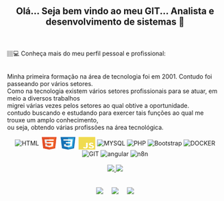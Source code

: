 <div align="center"><h2> Olá... Seja bem vindo ao meu GIT...  Analista e desenvolvimento de sistemas 👋</h2></div><br /><br />
<div text-color="#FF0000">🏽‍💻 Conheça mais do meu perfil pessoal e profissional: </div><br />
<div>
  <p align="left">
    Minha primeira formação na área de tecnologia foi em 2001. Contudo foi passeando por vários setores.<br />
    Como na tecnologia existem vários setores profissionais para se atuar, em meio a diversos trabalhos <br />
    migrei várias vezes pelos setores ao qual obtive a oportunidade.<br />
    contudo buscando e estudando para exercer tais funções ao qual me trouxe um amplo conhecimento,<br />
    ou seja, obtendo várias profissões na área tecnológica.<br />
  </p>
</div>

<div align="center">
<img align="center" alt="HTML" height="30" width="40" src="https://cdn.jsdelivr.net/gh/devicons/devicon/icons/linux/linux-original.svg" />
<img align="center" alt="HTML" height="30" width="40" src="https://raw.githubusercontent.com/devicons/devicon/master/icons/html5/html5-original.svg">
<img align="center" alt="CSS" height="30" width="40" src="https://raw.githubusercontent.com/devicons/devicon/master/icons/css3/css3-original.svg">
<img align="center" alt="JavaScript" height="30" width="40" src="https://raw.githubusercontent.com/devicons/devicon/master/icons/javascript/javascript-plain.svg">
<img align="center" alt="MYSQL" height="30" width="40" src="https://cdn.jsdelivr.net/gh/devicons/devicon/icons/mysql/mysql-original-wordmark.svg" /> <img align="center" alt="PHP" height="30" width="40" src="https://cdn.jsdelivr.net/gh/devicons/devicon/icons/php/php-original.svg" />
<img align="center" alt="Bootstrap" height="30" width="40" src="https://cdn.jsdelivr.net/gh/devicons/devicon/icons/bootstrap/bootstrap-original.svg" />
<img align="center" alt="DOCKER" height="30" width="40" src="https://cdn.jsdelivr.net/gh/devicons/devicon/icons/docker/docker-original-wordmark.svg" />
<img align="center" alt="GIT" height="30" width="40" src="https://cdn.jsdelivr.net/gh/devicons/devicon/icons/github/github-original-wordmark.svg" />
<img align="center" alt="angular" height="30" width="40" src="https://cdn.jsdelivr.net/gh/devicons/devicon/icons/angularjs/angularjs-original.svg" />
<img align="center" alt="n8n" height="30" width="40" src="https://avatars.githubusercontent.com/u/45487711?s=200&amp;v=4">
</div><br>

<div align="center">
  <a href="https://github.com/cosclerison">
  <img height="150em" src="https://github-readme-stats.vercel.app/api?username=cosclerison&show_icons=true&theme=gotham&include_all_commits=true&count_private=true"/>
  <img height="150em" src="https://github-readme-stats.vercel.app/api/top-langs/?username=cosclerison&layout=compact&langs_count=7&theme=gotham"/>
</div><br><br>
  
  <div align="center"> 
  <a href="https://www.youtube.com/@cosclerison" target="_blank"><img src="https://img.shields.io/badge/YouTube-FF0000?style=for-the-badge&logo=youtube&logoColor=white&borderRadius=20px"></a>&#160;&#160;&#160;&#160;  
  <a href="https://www.instagram.com/cosclerison/" target="_blank"><img src="https://img.shields.io/badge/-Instagram-%23E4405F?style=for-the-badge&logo=instagram&logoColor=white"></a>&#160;&#160;&#160;&#160;  
  <a href="https://www.linkedin.com/in/cosclerison/" target="_blank"><img src="https://img.shields.io/badge/-LinkedIn-%230077B5?style=for-the-badge&logo=linkedin&logoColor=white"></a>
</div>
